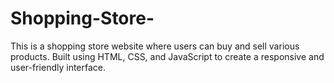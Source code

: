 # Shopping-Store-
This is a shopping store website where users can buy and sell various products. Built using HTML, CSS, and JavaScript to create a responsive and user-friendly interface.
